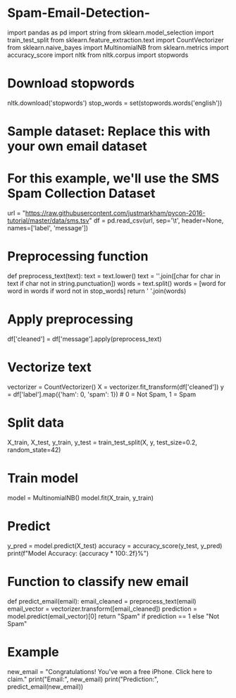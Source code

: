 # Spam-Email-Detection-
import pandas as pd
import string
from sklearn.model_selection import train_test_split
from sklearn.feature_extraction.text import CountVectorizer
from sklearn.naive_bayes import MultinomialNB
from sklearn.metrics import accuracy_score
import nltk
from nltk.corpus import stopwords

# Download stopwords
nltk.download('stopwords')
stop_words = set(stopwords.words('english'))

# Sample dataset: Replace this with your own email dataset
# For this example, we'll use the SMS Spam Collection Dataset
url = "https://raw.githubusercontent.com/justmarkham/pycon-2016-tutorial/master/data/sms.tsv"
df = pd.read_csv(url, sep='\t', header=None, names=['label', 'message'])

# Preprocessing function
def preprocess_text(text):
    text = text.lower()
    text = ''.join([char for char in text if char not in string.punctuation])
    words = text.split()
    words = [word for word in words if word not in stop_words]
    return ' '.join(words)

# Apply preprocessing
df['cleaned'] = df['message'].apply(preprocess_text)

# Vectorize text
vectorizer = CountVectorizer()
X = vectorizer.fit_transform(df['cleaned'])
y = df['label'].map({'ham': 0, 'spam': 1})  # 0 = Not Spam, 1 = Spam

# Split data
X_train, X_test, y_train, y_test = train_test_split(X, y, test_size=0.2, random_state=42)

# Train model
model = MultinomialNB()
model.fit(X_train, y_train)

# Predict
y_pred = model.predict(X_test)
accuracy = accuracy_score(y_test, y_pred)
print(f"Model Accuracy: {accuracy * 100:.2f}%")

# Function to classify new email
def predict_email(email):
    email_cleaned = preprocess_text(email)
    email_vector = vectorizer.transform([email_cleaned])
    prediction = model.predict(email_vector)[0]
    return "Spam" if prediction == 1 else "Not Spam"

# Example
new_email = "Congratulations! You've won a free iPhone. Click here to claim."
print("Email:", new_email)
print("Prediction:", predict_email(new_email))

